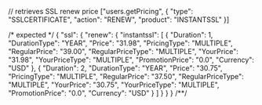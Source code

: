 // retrieves SSL renew price
["users.getPricing", {
  "type": "SSLCERTIFICATE",
  "action": "RENEW",
  "product": "INSTANTSSL"
}]

/* expected */
{
  "ssl": {
    "renew": {
      "instantssl": [
        {
          "Duration": 1,
          "DurationType": "YEAR",
          "Price": "31.98",
          "PricingType": "MULTIPLE",
          "RegularPrice": "39.00",
          "RegularPriceType": "MULTIPLE",
          "YourPrice": "31.98",
          "YourPriceType": "MULTIPLE",
          "PromotionPrice": "0.0",
          "Currency": "USD"
        },
        {
          "Duration": 2,
          "DurationType": "YEAR",
          "Price": "30.75",
          "PricingType": "MULTIPLE",
          "RegularPrice": "37.50",
          "RegularPriceType": "MULTIPLE",
          "YourPrice": "30.75",
          "YourPriceType": "MULTIPLE",
          "PromotionPrice": "0.0",
          "Currency": "USD"
        }
      ]
    }
  }
}
/**/